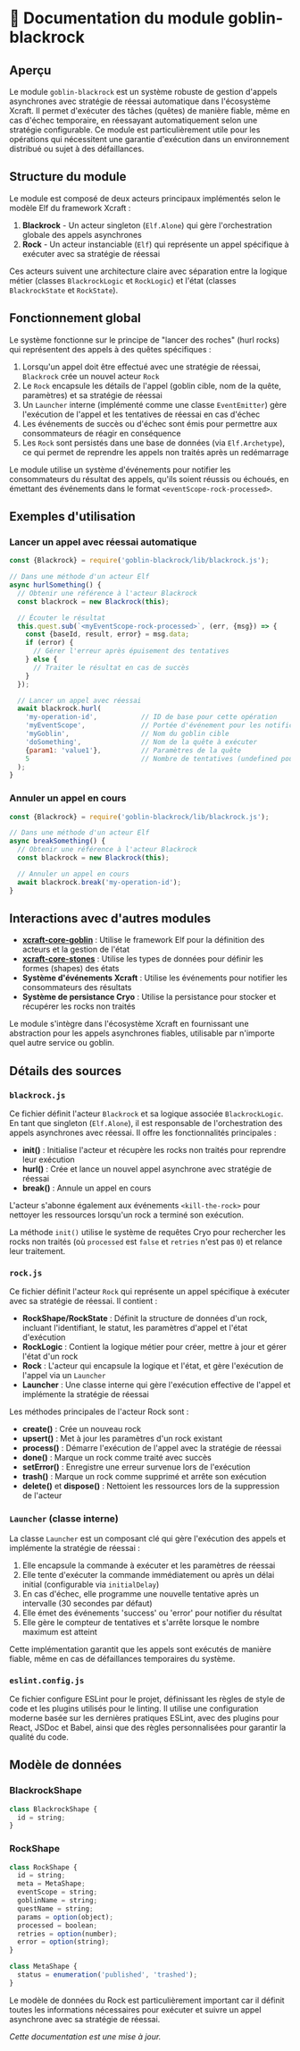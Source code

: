 # 📘 Documentation du module goblin-blackrock

## Aperçu

Le module `goblin-blackrock` est un système robuste de gestion d'appels asynchrones avec stratégie de réessai automatique dans l'écosystème Xcraft. Il permet d'exécuter des tâches (quêtes) de manière fiable, même en cas d'échec temporaire, en réessayant automatiquement selon une stratégie configurable. Ce module est particulièrement utile pour les opérations qui nécessitent une garantie d'exécution dans un environnement distribué ou sujet à des défaillances.

## Structure du module

Le module est composé de deux acteurs principaux implémentés selon le modèle Elf du framework Xcraft :

1. **Blackrock** - Un acteur singleton (`Elf.Alone`) qui gère l'orchestration globale des appels asynchrones
2. **Rock** - Un acteur instanciable (`Elf`) qui représente un appel spécifique à exécuter avec sa stratégie de réessai

Ces acteurs suivent une architecture claire avec séparation entre la logique métier (classes `BlackrockLogic` et `RockLogic`) et l'état (classes `BlackrockState` et `RockState`).

## Fonctionnement global

Le système fonctionne sur le principe de "lancer des roches" (hurl rocks) qui représentent des appels à des quêtes spécifiques :

1. Lorsqu'un appel doit être effectué avec une stratégie de réessai, `Blackrock` crée un nouvel acteur `Rock`
2. Le `Rock` encapsule les détails de l'appel (goblin cible, nom de la quête, paramètres) et sa stratégie de réessai
3. Un `Launcher` interne (implémenté comme une classe `EventEmitter`) gère l'exécution de l'appel et les tentatives de réessai en cas d'échec
4. Les événements de succès ou d'échec sont émis pour permettre aux consommateurs de réagir en conséquence
5. Les `Rock` sont persistés dans une base de données (via `Elf.Archetype`), ce qui permet de reprendre les appels non traités après un redémarrage

Le module utilise un système d'événements pour notifier les consommateurs du résultat des appels, qu'ils soient réussis ou échoués, en émettant des événements dans le format `<eventScope-rock-processed>`.

## Exemples d'utilisation

### Lancer un appel avec réessai automatique

```javascript
const {Blackrock} = require('goblin-blackrock/lib/blackrock.js');

// Dans une méthode d'un acteur Elf
async hurlSomething() {
  // Obtenir une référence à l'acteur Blackrock
  const blackrock = new Blackrock(this);

  // Écouter le résultat
  this.quest.sub(`<myEventScope-rock-processed>`, (err, {msg}) => {
    const {baseId, result, error} = msg.data;
    if (error) {
      // Gérer l'erreur après épuisement des tentatives
    } else {
      // Traiter le résultat en cas de succès
    }
  });

  // Lancer un appel avec réessai
  await blackrock.hurl(
    'my-operation-id',           // ID de base pour cette opération
    'myEventScope',              // Portée d'événement pour les notifications
    'myGoblin',                  // Nom du goblin cible
    'doSomething',               // Nom de la quête à exécuter
    {param1: 'value1'},          // Paramètres de la quête
    5                            // Nombre de tentatives (undefined pour infini)
  );
}
```

### Annuler un appel en cours

```javascript
const {Blackrock} = require('goblin-blackrock/lib/blackrock.js');

// Dans une méthode d'un acteur Elf
async breakSomething() {
  // Obtenir une référence à l'acteur Blackrock
  const blackrock = new Blackrock(this);

  // Annuler un appel en cours
  await blackrock.break('my-operation-id');
}
```

## Interactions avec d'autres modules

- [**xcraft-core-goblin**][1] : Utilise le framework Elf pour la définition des acteurs et la gestion de l'état
- [**xcraft-core-stones**][2] : Utilise les types de données pour définir les formes (shapes) des états
- **Système d'événements Xcraft** : Utilise les événements pour notifier les consommateurs des résultats
- **Système de persistance Cryo** : Utilise la persistance pour stocker et récupérer les rocks non traités

Le module s'intègre dans l'écosystème Xcraft en fournissant une abstraction pour les appels asynchrones fiables, utilisable par n'importe quel autre service ou goblin.

## Détails des sources

### `blackrock.js`

Ce fichier définit l'acteur `Blackrock` et sa logique associée `BlackrockLogic`. En tant que singleton (`Elf.Alone`), il est responsable de l'orchestration des appels asynchrones avec réessai. Il offre les fonctionnalités principales :

- **init()** : Initialise l'acteur et récupère les rocks non traités pour reprendre leur exécution
- **hurl()** : Crée et lance un nouvel appel asynchrone avec stratégie de réessai
- **break()** : Annule un appel en cours

L'acteur s'abonne également aux événements `<kill-the-rock>` pour nettoyer les ressources lorsqu'un rock a terminé son exécution.

La méthode `init()` utilise le système de requêtes Cryo pour rechercher les rocks non traités (où `processed` est `false` et `retries` n'est pas `0`) et relance leur traitement.

### `rock.js`

Ce fichier définit l'acteur `Rock` qui représente un appel spécifique à exécuter avec sa stratégie de réessai. Il contient :

- **RockShape/RockState** : Définit la structure de données d'un rock, incluant l'identifiant, le statut, les paramètres d'appel et l'état d'exécution
- **RockLogic** : Contient la logique métier pour créer, mettre à jour et gérer l'état d'un rock
- **Rock** : L'acteur qui encapsule la logique et l'état, et gère l'exécution de l'appel via un `Launcher`
- **Launcher** : Une classe interne qui gère l'exécution effective de l'appel et implémente la stratégie de réessai

Les méthodes principales de l'acteur Rock sont :

- **create()** : Crée un nouveau rock
- **upsert()** : Met à jour les paramètres d'un rock existant
- **process()** : Démarre l'exécution de l'appel avec la stratégie de réessai
- **done()** : Marque un rock comme traité avec succès
- **setError()** : Enregistre une erreur survenue lors de l'exécution
- **trash()** : Marque un rock comme supprimé et arrête son exécution
- **delete()** et **dispose()** : Nettoient les ressources lors de la suppression de l'acteur

### `Launcher` (classe interne)

La classe `Launcher` est un composant clé qui gère l'exécution des appels et implémente la stratégie de réessai :

1. Elle encapsule la commande à exécuter et les paramètres de réessai
2. Elle tente d'exécuter la commande immédiatement ou après un délai initial (configurable via `initialDelay`)
3. En cas d'échec, elle programme une nouvelle tentative après un intervalle (30 secondes par défaut)
4. Elle émet des événements 'success' ou 'error' pour notifier du résultat
5. Elle gère le compteur de tentatives et s'arrête lorsque le nombre maximum est atteint

Cette implémentation garantit que les appels sont exécutés de manière fiable, même en cas de défaillances temporaires du système.

### `eslint.config.js`

Ce fichier configure ESLint pour le projet, définissant les règles de style de code et les plugins utilisés pour le linting. Il utilise une configuration moderne basée sur les dernières pratiques ESLint, avec des plugins pour React, JSDoc et Babel, ainsi que des règles personnalisées pour garantir la qualité du code.

## Modèle de données

### BlackrockShape

```javascript
class BlackrockShape {
  id = string;
}
```

### RockShape

```javascript
class RockShape {
  id = string;
  meta = MetaShape;
  eventScope = string;
  goblinName = string;
  questName = string;
  params = option(object);
  processed = boolean;
  retries = option(number);
  error = option(string);
}

class MetaShape {
  status = enumeration('published', 'trashed');
}
```

Le modèle de données du Rock est particulièrement important car il définit toutes les informations nécessaires pour exécuter et suivre un appel asynchrone avec sa stratégie de réessai.

_Cette documentation est une mise à jour._

[1]: https://github.com/Xcraft-Inc/xcraft-core-goblin
[2]: https://github.com/Xcraft-Inc/xcraft-core-stones